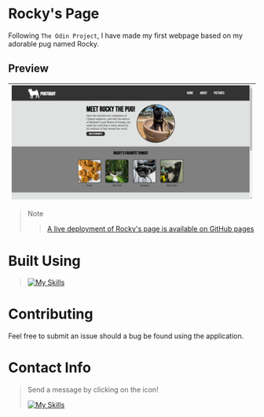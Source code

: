 # Rocky's Page 
Following `The Odin Project`, I have made my first webpage based on my adorable pug named Rocky.
## Preview
| ![](images/Rocky's%20Page.png) |
|----|

> Note
>
>> [A live deployment of Rocky's page is available on GitHub pages](https://jaime-sanz.github.io/Rockys-Page/)

# Built Using
> [![My Skills](https://skillicons.dev/icons?i=js,html,css,vscode,discord)](https://skillicons.dev)

# Contributing
Feel free to submit an issue should a bug be found using the application.

# Contact Info
> Send a message by clicking on the icon!
> 
> [![My Skills](https://skillicons.dev/icons?i=linkedin)](https://www.linkedin.com/in/jaime-sanchez-a95874245/)
